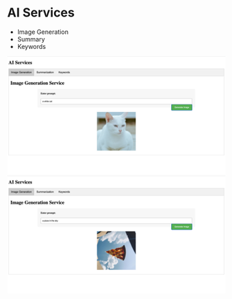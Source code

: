 # AI Services

- Image Generation
- Summary
- Keywords

![white cat](whitecat.png)
![a piece of pizza in the sky](skypizza.png)

